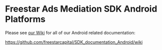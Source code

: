# Freestar Ads Mediation SDK Android Platforms

Please see <a href="https://github.com/freestarcapital/SDK_documentation_Android/wiki">our Wiki</a> for all of our Android related documentation: 

https://github.com/freestarcapital/SDK_documentation_Android/wiki

